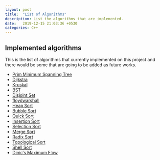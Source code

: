 ```yaml
---
layout: post
title:  "List of Algorithms"
description: List the algorithms that are implemented.
date:   2019-12-15 21:03:36 +0530
categories: C++
---
```

Implemented algorithms
----
This is the list of algorithms that currently implemented on this project and there would be some that are going to be added as future works.

 * [Prim Minimum Spanning Tree](https://github.com/yhlim1225/OSS_G6/blob/master/algorithm_headers/PrimMst.h) 
 * [Dijkstra](https://github.com/yhlim1225/OSS_G6/blob/master/algorithm_headers/dijkstra.h)
 * [Kruskal](https://github.com/yhlim1225/OSS_G6/blob/master/algorithm_headers/kruskal.h)
 * [BST](https://github.com/yhlim1225/OSS_G6/blob/master/algorithm_headers/BST.h)
 * [Disjoint Set](https://github.com/yhlim1225/OSS_G6/blob/master/algorithm_headers/disset.h)
 * [floydwarshall](https://github.com/yhlim1225/OSS_G6/blob/master/algorithm_headers/floydwarshall.h)
 * [Heap Sort](https://github.com/yhlim1225/OSS_G6/blob/master/algorithm_headers/Heapsort.h)
 * [Bubble Sort](https://github.com/yhlim1225/OSS_G6/blob/master/algorithm_headers/bubble_sort.h)
 * [Quick Sort](https://github.com/yhlim1225/OSS_G6/blob/master/algorithm_headers/quick_sort.h)
 * [Insertion Sort](https://github.com/yhlim1225/OSS_G6/blob/master/algorithm_headers/insertion_sort.h)
 * [Selection Sort](https://github.com/yhlim1225/OSS_G6/blob/master/algorithm_headers/selection_sort.h)
 * [Merge Sort](https://github.com/yhlim1225/OSS_G6/blob/master/algorithm_headers/merge_sort.h)
 * [Radix Sort](https://github.com/yhlim1225/OSS_G6/blob/master/algorithm_headers/radix.h)
 * [Topological Sort](https://github.com/yhlim1225/OSS_G6/blob/master/algorithm_headers/Topological.h) 
 * [Shell Sort](https://github.com/yhlim1225/OSS_G6/blob/master/algorithm_headers/shell_sort.h)
 * [Dinic's Maximum Flow](https://github.com/yhlim1225/OSS_G6/blob/master/algorithm_headers/network_flow.h)